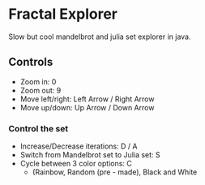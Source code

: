 # Fractal Explorer
Slow but cool mandelbrot and julia set explorer in java.

## Controls
- Zoom in: 0
- Zoom out: 9
- Move left/right: Left Arrow / Right Arrow
- Move up/down: Up Arrow / Down Arrow

### Control the set
- Increase/Decrease iterations: D / A
- Switch from Mandelbrot set to Julia set: S
- Cycle between 3 color options: C
  - (Rainbow, Random (pre - made), Black and White 
